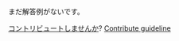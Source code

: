 
まだ解答例がないです。

[コントリビュートしませんか](https://github.com/BFEdev/BFE.dev-solutions/blob/main/question/explain-the-common-performance-metrics_ja.md)?  [Contribute guideline](https://github.com/BFEdev/BFE.dev-solutions#how-to-contribute)
